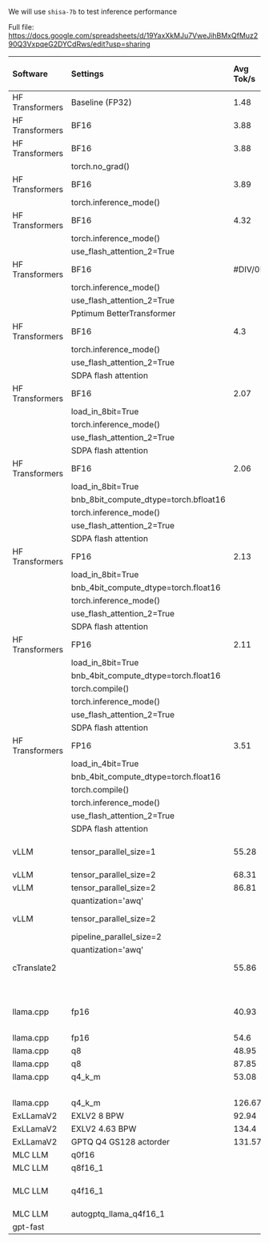 We will use `shisa-7b` to test inference performance

Full file:
https://docs.google.com/spreadsheets/d/19YaxXkMJu7VweJihBMxQfMuz290Q3VxpqeG2DYCdRws/edit?usp=sharing

| Software        | Settings                              | Avg Tok/s   | Max Mem   | Speed X   | Max mem %          | Notes                                                                                                                                          |
|:----------------|:--------------------------------------|:------------|:----------|:----------|:-------------------|:-----------------------------------------------------------------------------------------------------------------------------------------------|
| HF Transformers | Baseline (FP32)                       | 1.48        | 47677.0   | 1.0       | 100.0              |                                                                                                                                                |
| HF Transformers | BF16                                  | 3.88        | 46211.0   | 2.63      | 97.0               |                                                                                                                                                |
| HF Transformers | BF16                                  | 3.88        | 46211.0   | 2.63      | 97.0               |                                                                                                                                                |
|                 | torch.no_grad()                       |             |           |           |                    |                                                                                                                                                |
| HF Transformers | BF16                                  | 3.89        | 45495.0   | 2.63      | 95.0               |                                                                                                                                                |
|                 | torch.inference_mode()                |             |           |           |                    |                                                                                                                                                |
| HF Transformers | BF16                                  | 4.32        | 47191.0   | 2.93      | 99.0               |                                                                                                                                                |
|                 | torch.inference_mode()                |             |           |           |                    |                                                                                                                                                |
|                 | use_flash_attention_2=True            |             |           |           |                    |                                                                                                                                                |
| HF Transformers | BF16                                  | #DIV/0!     |           |           |                    |                                                                                                                                                |
|                 | torch.inference_mode()                |             |           |           |                    |                                                                                                                                                |
|                 | use_flash_attention_2=True            |             |           |           |                    |                                                                                                                                                |
|                 | Pptimum BetterTransformer             |             |           |           |                    |                                                                                                                                                |
| HF Transformers | BF16                                  | 4.3         | 46851.0   | 2.91      | 98.0               |                                                                                                                                                |
|                 | torch.inference_mode()                |             |           |           |                    |                                                                                                                                                |
|                 | use_flash_attention_2=True            |             |           |           |                    |                                                                                                                                                |
|                 | SDPA flash attention                  |             |           |           |                    |                                                                                                                                                |
| HF Transformers | BF16                                  | 2.07        | 42623.0   | 1.4       | 89.0               | UserWarning: MatMul8bitLt: inputs will be cast from torch.bfloat16 to float16 during quantization                                              |
|                 | load_in_8bit=True                     |             |           |           |                    |                                                                                                                                                |
|                 | torch.inference_mode()                |             |           |           |                    |                                                                                                                                                |
|                 | use_flash_attention_2=True            |             |           |           |                    |                                                                                                                                                |
|                 | SDPA flash attention                  |             |           |           |                    |                                                                                                                                                |
| HF Transformers | BF16                                  | 2.06        | 45127.0   | 1.4       | 95.0               | UserWarning: MatMul8bitLt: inputs will be cast from torch.bfloat16 to float16 during quantization                                              |
|                 | load_in_8bit=True                     |             |           |           |                    |                                                                                                                                                |
|                 | bnb_8bit_compute_dtype=torch.bfloat16 |             |           |           |                    |                                                                                                                                                |
|                 | torch.inference_mode()                |             |           |           |                    |                                                                                                                                                |
|                 | use_flash_attention_2=True            |             |           |           |                    |                                                                                                                                                |
|                 | SDPA flash attention                  |             |           |           |                    |                                                                                                                                                |
| HF Transformers | FP16                                  | 2.13        | 45511.0   | 1.44      | 95.0               | https://github.com/TimDettmers/bitsandbytes/issues/490                                                                                         |
|                 | load_in_8bit=True                     |             |           |           |                    |                                                                                                                                                |
|                 | bnb_4bit_compute_dtype=torch.float16  |             |           |           |                    |                                                                                                                                                |
|                 | torch.inference_mode()                |             |           |           |                    |                                                                                                                                                |
|                 | use_flash_attention_2=True            |             |           |           |                    |                                                                                                                                                |
|                 | SDPA flash attention                  |             |           |           |                    |                                                                                                                                                |
| HF Transformers | FP16                                  | 2.11        | 45509.0   | 1.43      | 95.0               |                                                                                                                                                |
|                 | load_in_8bit=True                     |             |           |           |                    |                                                                                                                                                |
|                 | bnb_4bit_compute_dtype=torch.float16  |             |           |           |                    |                                                                                                                                                |
|                 | torch.compile()                       |             |           |           |                    |                                                                                                                                                |
|                 | torch.inference_mode()                |             |           |           |                    |                                                                                                                                                |
|                 | use_flash_attention_2=True            |             |           |           |                    |                                                                                                                                                |
|                 | SDPA flash attention                  |             |           |           |                    |                                                                                                                                                |
| HF Transformers | FP16                                  | 3.51        | 44101.0   | 2.37      | 92.0               |                                                                                                                                                |
|                 | load_in_4bit=True                     |             |           |           |                    |                                                                                                                                                |
|                 | bnb_4bit_compute_dtype=torch.float16  |             |           |           |                    |                                                                                                                                                |
|                 | torch.compile()                       |             |           |           |                    |                                                                                                                                                |
|                 | torch.inference_mode()                |             |           |           |                    |                                                                                                                                                |
|                 | use_flash_attention_2=True            |             |           |           |                    |                                                                                                                                                |
|                 | SDPA flash attention                  |             |           |           |                    |                                                                                                                                                |
| vLLM            | tensor_parallel_size=1                | 55.28       | 19958.0   | 37.44     | 42.0               | vLLM is fast even for batch=1 but you need to batch by SamplerSettings and also you can't batch w/ multiple seeds                              |
| vLLM            | tensor_parallel_size=2                | 68.31       | 47843.0   | 46.27     | 100.0              | A copy on each GPU                                                                                                                             |
| vLLM            | tensor_parallel_size=2                | 86.81       | 47175.0   | 58.8      | 99.0               |                                                                                                                                                |
|                 | quantization='awq'                    |             |           |           |                    |                                                                                                                                                |
| vLLM            | tensor_parallel_size=2                |             |           |           |                    | NotImplementedError: Pipeline parallelism is not supported yet.                                                                                |
|                 | pipeline_parallel_size=2              |             |           |           |                    |                                                                                                                                                |
|                 | quantization='awq'                    |             |           |           |                    |                                                                                                                                                |
| cTranslate2     |                                       | 55.86       | 16996.0   | 37.84     | 36.0               | requires model conversion: https://opennmt.net/CTranslate2/conversion.html                                                                     |
|                 |                                       |             |           |           |                    |                                                                                                                                                |
|                 |                                       |             |           |           |                    | Missing some of the usual generation parameters, 4090 only                                                                                     |
| llama.cpp       | fp16                                  | 40.93       | 17987.0   | 27.72     | 38.0               | convert_shisa.py                                                                                                                               |
|                 |                                       |             |           |           |                    | 4090+3090                                                                                                                                      |
| llama.cpp       | fp16                                  | 54.6        | 15873.0   | 36.98     | 33.0               | 4090 only                                                                                                                                      |
| llama.cpp       | q8                                    | 48.95       | 11541.0   | 33.15     | 24.0               | 4090+3090                                                                                                                                      |
| llama.cpp       | q8                                    | 87.85       | 9919.0    | 59.49     | 21.0               | 4090 only                                                                                                                                      |
| llama.cpp       | q4_k_m                                | 53.08       | 8271.0    | 35.94     | 17.0               | 4.63 BPW                                                                                                                                       |
|                 |                                       |             |           |           |                    | 4090+3090                                                                                                                                      |
| llama.cpp       | q4_k_m                                | 126.67      | 6701.0    | 85.78     | 14.0               | 4090 only                                                                                                                                      |
| ExLLamaV2       | EXLV2 8 BPW                           | 92.94       | 13688.0   | 62.96     | 29.0               | 4090 only                                                                                                                                      |
| ExLLamaV2       | EXLV2 4.63 BPW                        | 134.4       | 10856.0   | 91.06     | 23.0               | 4090 only                                                                                                                                      |
| ExLLamaV2       | GPTQ Q4 GS128 actorder                | 131.57      | 10938.0   | 89.12     | 23.0               | 4090 only                                                                                                                                      |
| MLC LLM         | q0f16                                 |             |           |           |                    |                                                                                                                                                |
| MLC LLM         | q8f16_1                               |             |           |           |                    |                                                                                                                                                |
| MLC LLM         | q4f16_1                               |             |           |           |                    | mlc_chat_cli: symbol lookup error: ... mlc-llm/dist/shisa-7b-v1-q4f16_1/shisa-7b-v1-q4f16_1-cuda.so: undefined symbol: __cudaRegisterFatBinary |
| MLC LLM         | autogptq_llama_q4f16_1                |             |           |           |                    |                                                                                                                                                |
| gpt-fast        |                                       |             |           |           |                    |                                                                                                                                                |
